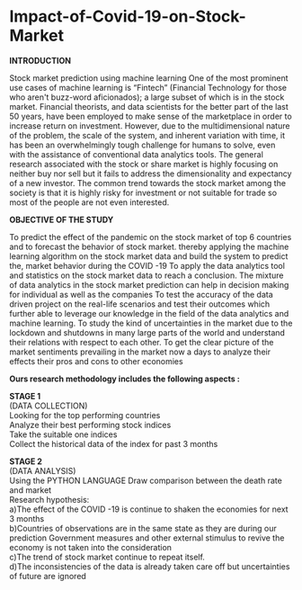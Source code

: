 # Impact-of-Covid-19-on-Stock-Market

**INTRODUCTION**

Stock market prediction using machine learning
One of the most prominent use cases of machine learning is “Fintech” (Financial
Technology for those who aren't buzz-word aficionados); a large subset of which is in
the stock market. Financial theorists, and data scientists for the better part of the last
50 years, have been employed to make sense of the marketplace in order to increase
return on investment. However, due to the multidimensional nature of the problem,
the scale of the system, and inherent variation with time, it has been an
overwhelmingly tough challenge for humans to solve, even with the assistance of
conventional data analytics tools.
The general research associated with the stock or share market is highly focusing on
neither buy nor sell but it fails to address the dimensionality and expectancy of a new
investor. The common trend towards the stock market among the society is that it is
highly risky for investment or not suitable for trade so most of the people are not even
interested.

**OBJECTIVE OF THE STUDY** 

To predict the effect of the pandemic on the stock market of top 6 countries and
to forecast the behavior of stock market. thereby applying the machine learning
algorithm on the stock market data and build the system to predict the, market
behavior during the COVID -19
To apply the data analytics tool and statistics on the stock market data to reach
a conclusion. The mixture of data analytics in the stock market prediction can
help in decision making for individual as well as the companies
To test the accuracy of the data driven project on the real-life scenarios and test
their outcomes which further able to leverage our knowledge in the field of the
data analytics and machine learning.
To study the kind of uncertainties in the market due to the lockdown and
shutdowns in many large parts of the world and understand their relations with
respect to each other.
To get the clear picture of the market sentiments prevailing in the market now a
days to analyze their effects their pros and cons to other economies

**Ours research methodology includes the following aspects :**

**STAGE 1**\
(DATA COLLECTION)
\
Looking for the top performing
countries\
Analyze their best performing
stock indices\
Take the suitable one indices\
Collect the historical data of the
index for past 3 months

**STAGE 2**\
(DATA ANALYSIS)
\
Using the PYTHON LANGUAGE
Draw comparison between the death
rate and market\
Research hypothesis:\
a)The effect of the COVID -19 is continue to shaken the economies for
next 3 months\
b)Countries of observations are in the same state as they are during our
prediction Government measures and other external stimulus to revive
the economy is not taken into the consideration\
c)The trend of stock market continue to repeat itself.\
d)The inconsistencies of the data is already taken care off but
uncertainties of future are ignored
